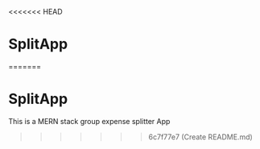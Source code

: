 <<<<<<< HEAD
# SplitApp
=======
# SplitApp
This is a MERN stack group expense splitter App
>>>>>>> 6c7f77e7 (Create README.md)
